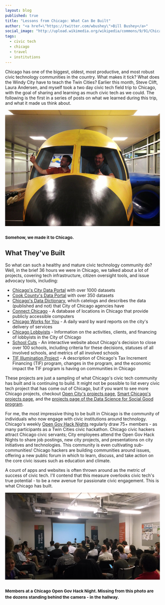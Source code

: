 ```yaml
---
layout: blog
published: true 
title: "Lessons from Chicago: What Can Be Built"
author: "<a href=\"https://twitter.com/wbushey\">Bill Bushey</a>"
social_image: "http://upload.wikimedia.org/wikipedia/commons/9/91/Chicago_River_from_Lake_Street_bridge.jpg"
tags: 
  - civic tech
  - chicago
  - travel
  - institutions
---
```


Chicago has one of the biggest, oldest, most productive, and most robust civic 
technology communities in the country. What makes it tick? What does the Windy 
City have to teach the Twin Cities? Earlier this month, Steve Clift, Laura 
Andersen, and myself took a two day civic tech field trip to Chicago, with the 
goal of sharing and learning as much civic tech as we could. The following is 
the first in a series of posts on what we learned during this trip, and what it
made us think about.

![Bill and Steve flying to Chicago](/images/posts/2014/08/pilots_bill_and_steve.jpg)
<h3><small>Somehow, we made it to Chicago.</small></h3>

## What They've Built

So what can such a healthy and mature civic technology community do? Well, in 
the brief 36 hours we were in Chicago, we talked about a lot of projects, 
covering tech infrastructure, citizen oversight tools, and issue advocacy 
tools, including:

- [Chicago's City Data Portal](https://data.cityofchicago.org/) with over 1000 datasets
- [Cook County's Data Portal](https://datacatalog.cookcountyil.gov/) with over 350 datasets
- [Chicago's Data Dictionary](http://datadictionary.cityofchicago.org/), which catelogs and describes the data (published and not) that City of Chicago agencies have
- [Connect Chicago](http://weconnectchicago.org/) - A database of locations in Chicago that provide publicly accessible computers
- [Chicago Works for You](http://chicagoworksforyou.com/) - A daily ward by ward reports on the city's delivery of services
- [Chicago Lobbyists](http://chicagolobbyists.org/) - Information on the activities, clients, and financing of lobbyists in the City of Chicago
- [School Cuts](http://www.schoolcuts.org/) - An interactive website about Chicago's decision to close over 100 schools, including criteria for these decisions, statuses of all involved schools, and metrics of all involved schools
- [TIF Illumination Project](http://www.tifreports.com/) - A description of Chicago's Tax Increment Financing (TIF) program, changes in the program, and the economic impact the TIF program is having on communities in Chicago

These projects are just a sampling of what Chicago's civic tech community has 
built and is continuing to build. It might not be possible to list every civic 
tech project that has come out of Chicago, but if you want to see more Chicago 
projects, checkout [Open City's projects page](http://opencityapps.org/#projects), 
[Smart Chicago's projects page](http://www.smartchicagocollaborative.org/projects/), 
and the [projects page of the Data Science for Social Good program](http://dssg.io/projects/).

For me, the most impressive thing to be built in Chicago is the community of
individuals who now engage with civic institutions around technology. Chicago's
weekly [Open Gov Hack Nights](http://opengovhacknight.org/) regularly draw 75+ 
members - as many participants as a Twin Cities civic hackathon. Chicago civic 
hackers attract Chicago civic servants; City employees attend the Open Gov Hack
Nights to share job postings, new city projects, and presentations on city 
initiatives and technologies. This community is even cultivating sub-
communities! Chicago hackers are building communities around issues, offering a
new public forum in which to learn, discuss, and take action on the core civic
issues such as education and climate.

A count of apps and websites is often thrown around as the metric of success of
civic tech. I'll contend that this measure overlooks civic tech's true 
potential - to be a new avenue for passionate civic engagement. This is what 
Chicago has built.

![Chicago's Open Gov Hack Night Meeting](/images/posts/2014/08/chicago_open_gov_hack_night.jpg)
<h3><small>Members at a Chicago Open Gov Hack Night. Missing from this photo 
are the dozens standing behind the camera - in the hallway.</small></h3>

